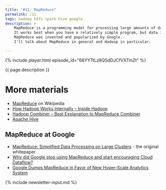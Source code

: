 ```yaml
---
title: "#11: MapReduce"
permalink: /11
tags: hadoop hdfs spark hive google
description: >
    MapReduce is a programming model for processing large amounts of data.
    It works best when you have a relatively simple program, but data is spread across thousands of servers.
    MapReduce was invented and popularized by Google.
    I'll talk about MapReduce in general and Hadoop in particular.

---
```


{% include player.html episode_id="68YYTtLz8Q5dDJCfVXTmZt" %}

{{ page.description }}

# More materials

* [MapReduce](https://en.wikipedia.org/wiki/MapReduce) on Wikipedia
* [How Hadoop Works Internally – Inside Hadoop](https://data-flair.training/blogs/how-hadoop-works-internally/)
* [Hadoop Combiner – Best Explanation to MapReduce Combiner](https://data-flair.training/blogs/hadoop-combiner-tutorial/)
* [Apache Hive](https://cwiki.apache.org/confluence/display/Hive/Home)

## MapReduce at Google
* [MapReduce: Simplified Data Processing on Large Clusters](https://research.google/pubs/pub62/) - the original whitepaper
* [Why did Google stop using MapReduce and start encouraging Cloud Dataflow?](https://www.quora.com/Why-did-Google-stop-using-MapReduce-and-start-encouraging-Cloud-Dataflow)
* [Google Dumps MapReduce in Favor of New Hyper-Scale Analytics System](https://www.datacenterknowledge.com/archives/2014/06/25/google-dumps-mapreduce-favor-new-hyper-scale-analytics-system/)


{% include newsletter-input.md %}
